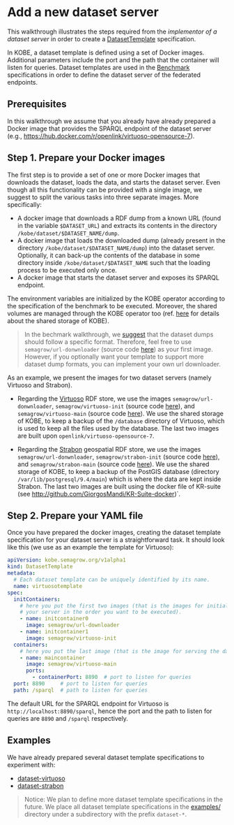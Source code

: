 # Add a new dataset server

This walkthrough illustrates the steps required from the *implementor of a
dataset server* in order to create a
[DatasetTemplate](../references/api.md#datasettemplate) specification.

In KOBE, a dataset template is defined using a set of Docker images. Additional
parameters include the port and the path that the container will listen for
queries. Dataset templates are used in the
[Benchmark](../references/api.md#benchmark) specifications in order to define
the dataset server of the federated endpoints.

## Prerequisites

In this walkthrough we assume that you already have already prepared a Docker
image that provides the SPARQL endpoint of the dataset server (e.g.,
https://hub.docker.com/r/openlink/virtuoso-opensource-7).

## Step 1. Prepare your Docker images

The first step is to provide a set of one or more Docker images that downloads
the dataset, loads the data, and starts the dataset server. Even though all this
functionality can be provided with a single image, we suggest to split the
various tasks into three separate images. More specifically:

* A docker image that downloads a RDF dump from a known URL (found in the
  variable `$DATASET_URL`) and extracts its contents in the directory
  `/kobe/dataset/$DATASET_NAME/dump`.
* A docker image that loads the downloaded dump (already present in the
  directory `/kobe/dataset/$DATASET_NAME/dump`) into the dataset server.
  Optionally, it can back-up the contents of the database in some directory
  inside `/kobe/dataset/$DATASET_NAME` such that the loading process to be
  executed only once. 
* A docker image that starts the dataset server and exposes its SPARQL endpoint.

The environment variables are initialized by the KOBE operator according to the
specification of the benchmark to be executed. Moreover, the shared volumes are
managed through the KOBE operator too (ref. [here](https://github.com/semagrow/kobe/tree/devel/operator/docs/storage.md)
for details about the shared storage of KOBE).

> In the bechmark walkthrough, we
> [suggest](../use/create_benchmark.md#step-1-prepare-your-dataset-dumps) that the
> dataset dumps should follow a specific format. Therefore, feel free to use
> `semagrow/url-donwnloader` (source code [here](https://github.com/semagrow/kobe/tree/devel/dockers/url-downloader)) as
> your first image. However, if you optionally want your template to support
> more dataset dump formats, you can implement your own url downloader. 

As an example, we present the images for two dataset servers (namely Virtuoso
and Strabon).

* Regarding the [Virtuoso](https://virtuoso.openlinksw.com/) RDF store, we use
  the images `semagrow/url-donwnloader`, `semagrow/virtuoso-init` (source code
  [here](https://github.com/semagrow/kobe/tree/devel//examples/dataset-virtuoso/virtuoso-init)), and
  `semagrow/virtuoso-main` (source code
  [here](https://github.com/semagrow/kobe/tree/devel//examples/dataset-virtuoso/virtuoso-main)). We use the shared storage
  of KOBE, to keep a backup of the `/database` directory of Virtuoso, which is
  used to keep all the files used by the database. The last two images are built
  upon `openlink/virtuoso-opensource-7`.

* Regarding the [Strabon](http://strabon.di.uoa.gr/) geospatial RDF store, we
  use the images `semagrow/url-donwnloader`, `semagrow/strabon-init` (source
  code [here](https://github.com/semagrow/kobe/tree/devel//examples/dataset-strabon/strabon-init)), and
  `semagrow/strabon-main` (source code
  [here](https://github.com/semagrow/kobe/tree/devel//examples/dataset-strabon/strabon-main)). We use the shared storage
  of KOBE, to keep a backup of the PostGIS database (directory
  `/var/lib/postgresql/9.4/main`) which is where the data are kept inside
  Strabon. The last two images are built using the docker file of KR-suite (see
  http://github.com/GiorgosMandi/KR-Suite-docker)`.

## Step 2. Prepare your YAML file

Once you have prepared the docker images, creating the dataset template
specification for your dataset server is a straightforward task. It should look
like this (we use as an example the template for Virtuoso):

```yaml
apiVersion: kobe.semagrow.org/v1alpha1
kind: DatasetTemplate
metadata:
  # Each dataset template can be uniquely identified by its name.
  name: virtuosotemplate
spec:
  initContainers:
    # here you put the first two images (that is the images for initializing
    # your server in the order you want to be executed).
    - name: initcontainer0
      image: semagrow/url-downloader
    - name: initcontainer1
      image: semagrow/virtuoso-init
  containers:
    # here you put the last image (that is the image for serving the data)
    - name: maincontainer
      image: semagrow/virtuoso-main
      ports:
        - containerPort: 8890  # port to listen for queries
  port: 8890     # port to listen for queries
  path: /sparql  # path to listen for queries

```

The default URL for the SPARQL endpoint for Virtuoso is
`http://localhost:8890/sparql`, hence the port and the path to listen for
queries are `8890` and `/sparql` respectively.

## Examples

We have already prepared several dataset template specifications to experiment
with:

* [dataset-virtuoso](https://github.com/semagrow/kobe/tree/devel/examples/dataset-virtuoso)
* [dataset-strabon](https://github.com/semagrow/kobe/tree/devel/examples/dataset-strabon)

> Notice: We plan to define more dataset template specifications in the future.
> We place all dataset template specifications in the [examples/](https://github.com/semagrow/kobe/tree/devel//examples/)
> directory under a subdirectory with the prefix `dataset-*`. 

